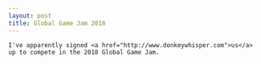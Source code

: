 ```yaml
---
layout: post
title: Global Game Jam 2018
---
```


	I've apparently signed <a href="http://www.donkeywhisper.com">us</a> up to compete in the 2018 Global Game Jam.